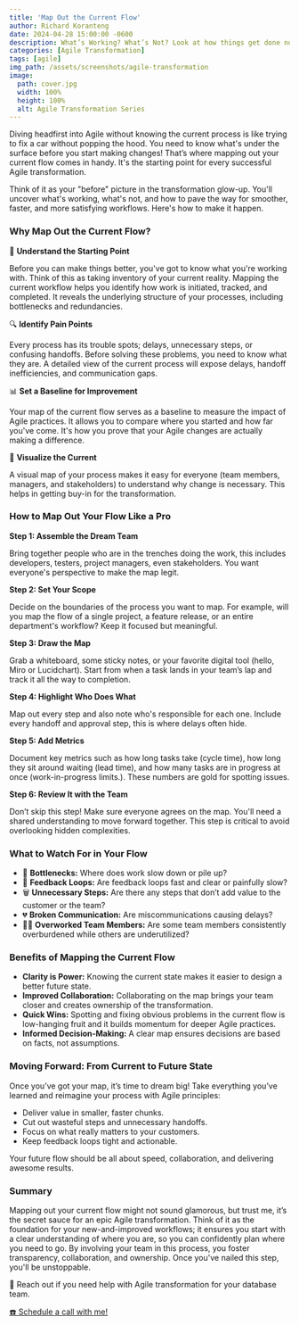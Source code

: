 ```yaml
---
title: 'Map Out the Current Flow'
author: Richard Koranteng
date: 2024-04-28 15:00:00 -0600
description: What’s Working? What’s Not? Look at how things get done now. Identify bottlenecks, inefficiencies, or gaps Agile can help fix.
categories: [Agile Transformation]
tags: [agile]
img_path: /assets/screenshots/agile-transformation
image:
  path: cover.jpg
  width: 100%
  height: 100%
  alt: Agile Transformation Series
---
```


Diving headfirst into Agile without knowing the current process is like trying to fix a car without popping the hood. You need to know what's under the surface before you start making changes! That’s where mapping out your current flow comes in handy. It's the starting point for every successful Agile transformation.

Think of it as your "before" picture in the transformation glow-up. You'll uncover what's working, what's not, and how to pave the way for smoother, faster, and more satisfying workflows. Here's how to make it happen.

### Why Map Out the Current Flow?

🚀 **Understand the Starting Point**

Before you can make things better, you've got to know what you're working with. Think of this as taking inventory of your current reality. Mapping the current workflow helps you identify how work is initiated, tracked, and completed. It reveals the underlying structure of your processes, including bottlenecks and redundancies.

🔍 **Identify Pain Points**

Every process has its trouble spots; delays, unnecessary steps, or confusing handoffs. Before solving these problems, you need to know what they are. A detailed view of the current process will expose delays, handoff inefficiencies, and communication gaps.

📊 **Set a Baseline for Improvement**

Your map of the current flow serves as a baseline to measure the impact of Agile practices. It allows you to compare where you started and how far you've come. It's how you prove that your Agile changes are actually making a difference.

🤝 **Visualize the Current**

A visual map of your process makes it easy for everyone (team members, managers, and stakeholders) to understand why change is necessary. This helps in getting buy-in for the transformation.

### How to Map Out Your Flow Like a Pro

**Step 1: Assemble the Dream Team**

Bring together people who are in the trenches doing the work, this includes developers, testers, project managers, even stakeholders. You want everyone's perspective to make the map legit.

**Step 2: Set Your Scope**

Decide on the boundaries of the process you want to map. For example, will you map the flow of a single project, a feature release, or an entire department's workflow? Keep it focused but meaningful.

**Step 3: Draw the Map**

Grab a whiteboard, some sticky notes, or your favorite digital tool (hello, Miro or Lucidchart). Start from when a task lands in your team’s lap and track it all the way to completion.

**Step 4: Highlight Who Does What**

Map out every step and also note who's responsible for each one. Include every handoff and approval step, this is where delays often hide.

**Step 5: Add Metrics**

Document key metrics such as how long tasks take (cycle time), how long they sit around waiting (lead time), and how many tasks are in progress at once (work-in-progress limits.). These numbers are gold for spotting issues.

**Step 6: Review It with the Team**

Don’t skip this step! Make sure everyone agrees on the map. You'll need a shared understanding to move forward together. This step is critical to avoid overlooking hidden complexities.

### What to Watch For in Your Flow

* 🚧 **Bottlenecks:** Where does work slow down or pile up?
* 🔄 **Feedback Loops:** Are feedback loops fast and clear or painfully slow?
* 🗑️ **Unnecessary Steps:** Are there any steps that don’t add value to the customer or the team?
* 💔 **Broken Communication:** Are miscommunications causing delays?
* 🏃‍♂️ **Overworked Team Members:** Are some team members consistently overburdened while others are underutilized?

### Benefits of Mapping the Current Flow

* **Clarity is Power:** Knowing the current state makes it easier to design a better future state.
* **Improved Collaboration:**  Collaborating on the map brings your team closer and creates ownership of the transformation.
* **Quick Wins:** Spotting and fixing obvious problems in the current flow is low-hanging fruit and it builds momentum for deeper Agile practices.
* **Informed Decision-Making:** A clear map ensures decisions are based on facts, not assumptions.

### Moving Forward: From Current to Future State

Once you’ve got your map, it’s time to dream big! Take everything you’ve learned and reimagine your process with Agile principles:

* Deliver value in smaller, faster chunks.
* Cut out wasteful steps and unnecessary handoffs.
* Focus on what really matters to your customers.
* Keep feedback loops tight and actionable.

Your future flow should be all about speed, collaboration, and delivering awesome results.

### Summary
Mapping out your current flow might not sound glamorous, but trust me, it’s the secret sauce for an epic Agile transformation. Think of it as the foundation for your new-and-improved workflows; it ensures you start with a clear understanding of where you are, so you can confidently plan where you need to go. By involving your team in this process, you foster transparency, collaboration, and ownership. Once you've nailed this step, you'll be unstoppable.

🚀 Reach out if you need help with Agile transformation for your database team.

 [☎️ Schedule a call with me!](https://calendly.com/rkkoranteng/free-consultation)